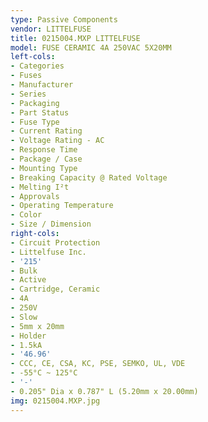 ```yaml
---
type: Passive Components
vendor: LITTELFUSE
title: 0215004.MXP LITTELFUSE
model: FUSE CERAMIC 4A 250VAC 5X20MM
left-cols:
- Categories
- Fuses
- Manufacturer
- Series
- Packaging 
- Part Status
- Fuse Type
- Current Rating
- Voltage Rating - AC
- Response Time
- Package / Case
- Mounting Type
- Breaking Capacity @ Rated Voltage
- Melting I²t
- Approvals
- Operating Temperature
- Color
- Size / Dimension
right-cols:
- Circuit Protection
- Littelfuse Inc.
- '215'
- Bulk 
- Active
- Cartridge, Ceramic
- 4A
- 250V
- Slow
- 5mm x 20mm
- Holder
- 1.5kA
- '46.96'
- CCC, CE, CSA, KC, PSE, SEMKO, UL, VDE
- -55°C ~ 125°C
- '-'
- 0.205" Dia x 0.787" L (5.20mm x 20.00mm)
img: 0215004.MXP.jpg
---
```


